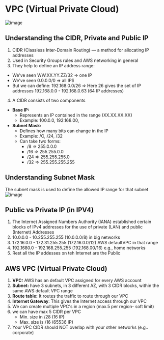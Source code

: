 # VPC (Virtual Private Cloud)
![image](https://github.com/bhargavsp/aws_solution-architect/assets/45779321/55d97410-81a8-427a-b06f-2db00dc96bf1)

## Understanding the CIDR, Private and Public IP
1. CIDR (Classless Inter-Domain Routing) — a method for allocating IP addresses
2. Used in Security Groups rules and AWS networking in general
3. They help to define an IP address range: 
* We've seen WW.XX.YY.ZZ/32 => one IP 
* We've seen 0.0.0.0/0 => all IPS 
* But we can define: 192.168.0.0/26 => Here 26 gives the set of IP addresses 192.168.0.0 - 192.168.0.63 (64 IP addresses)
4. A CIDR consists of two components 
* **Base IP:** 
  * Represents an IP contained in the range (XX.XX.XX.XX) 
  * Example: 100.0.0, 192.168.00, 
* **Subnet Mask:** 
  * Defines how many bits can change in the IP 
  * Example: /O, /24, /32 
  * Can take two forms: 
    * /8 => 255.0.0.0 
    * /16 => 255.255.0.0 
    * /24 => 255.255.255.0 
    * /32 => 255.255.255.255

## Understanding Subnet Mask
The subnet mask is used to define the allowed IP range for that subnet
![image](https://github.com/bhargavsp/aws_solution-architect/assets/45779321/1adfef3d-32e2-4329-b93a-a31c55f749d4)

## Public vs Private IP (in IPV4)
1. The Internet Assigned Numbers Authority (IANA) established certain blocks of IPv4 addresses for the use of private (LAN) and public (Internet) Addresses
2.  10.0.0.0 - 10.255.255.255 (10.0.0.0/8) in big networks
3.  172.16.0.0 - 172.31.255.255 (172.16.0.0/12) AWS defaultVPC in that range
4.  192.1680.0 - 192.168.255.255 (192.168.00/16) e.g., home networks
5.  Rest all the IP addesses on teh Internet are the Public

## AWS VPC (Virtual Private Cloud)
1. **VPC:** AWS has an default VPC assigned for every AWS account
2. **Subnet:** have 3 subnets, in 3 different AZ, with 3 CIDR blocks, within the same AWS default VPC range
3. **Route table:** It routes the traffic to route through our VPC
4. **Internet Gateway**: This gives the Internet access through our VPC 
5. We can create multiple VPC's in a region (max.5 per region- soft limit)
6. we can have max 5 CIDR per VPC
   * Min. size in /28 (16 IP)
   * Max. size is /16 (65536 IP)
 7. Your VPC CIDR should NOT overlap with your other networks (e.g.. corporate) 
